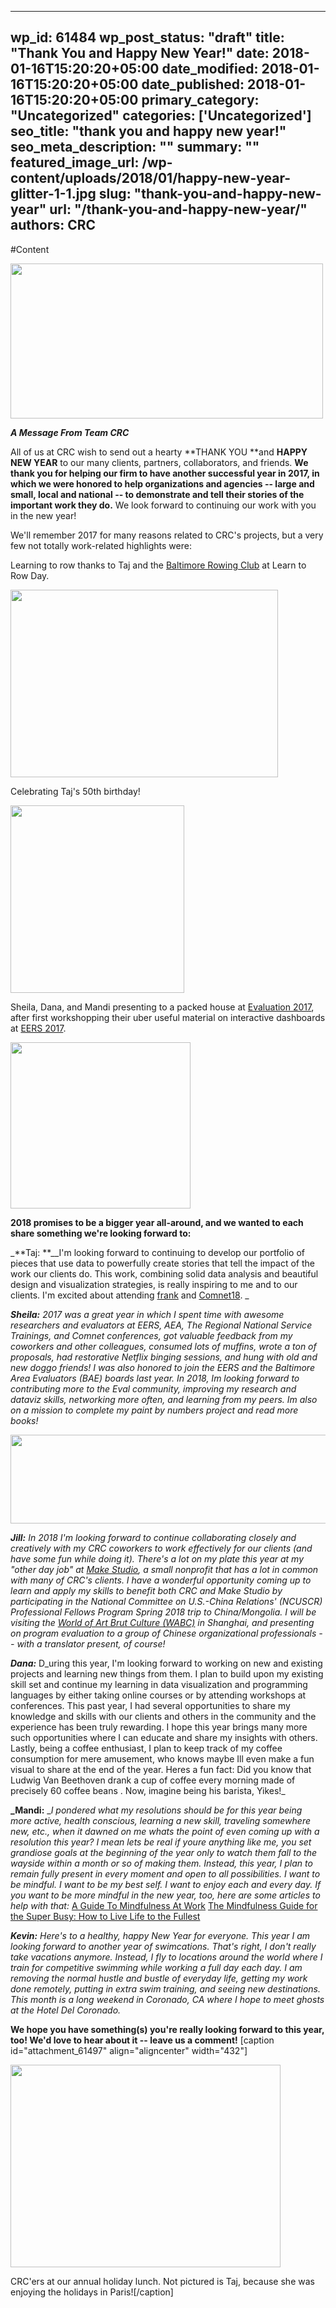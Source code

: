 
---
wp_id: 61484
wp_post_status: "draft" 
title: "Thank You and Happy New Year!"
date: 2018-01-16T15:20:20+05:00
date_modified: 2018-01-16T15:20:20+05:00
date_published: 2018-01-16T15:20:20+05:00
primary_category: "Uncategorized"
categories: ['Uncategorized'] 
seo_title: "thank you and happy new year!"
seo_meta_description: ""
summary: "" 
featured_image_url: /wp-content/uploads/2018/01/happy-new-year-glitter-1-1.jpg
slug: "thank-you-and-happy-new-year"
url: "/thank-you-and-happy-new-year/"
authors: CRC
---

#Content

<img alt="" class="aligncenter size-full wp-image-61485" height="248" src="https://www.inciter.io/wp-content/uploads/2018/01/tumblr_oj35za5Qw51uyp6z2o1_500.gif" width="500"/>

_**A Message From Team CRC**_

All of us at CRC wish to send out a hearty **THANK YOU **and **HAPPY NEW YEAR** to our many clients, partners, collaborators, and friends. **We thank you for helping our firm to have another successful year in 2017, in which we were honored to help organizations and agencies -- large and small, local and national -- to demonstrate and tell their stories of the important work they do.** We look forward to continuing our work with you in the new year!

We'll remember 2017 for many reasons related to CRC's projects, but a very few not totally work-related highlights were:

Learning to row thanks to Taj and the [Baltimore Rowing Club](http://www.baltimorerowing.org) at Learn to Row Day.

<img alt="" class="aligncenter size-medium wp-image-61498" height="300" src="https://www.inciter.io/wp-content/uploads/2018/01/Learn-to-Row-Day-1-428x300.jpg" width="428"/>

Celebrating Taj's 50th birthday!

<img alt="" class="aligncenter size-medium wp-image-61494" height="300" src="https://www.inciter.io/wp-content/uploads/2018/01/Taj-50th-278x300.jpg" width="278"/>

Sheila, Dana, and Mandi presenting to a packed house at [Evaluation 2017](http://www.evaluationconference.org), after first workshopping their uber useful material on interactive dashboards at [EERS 2017](http://eers.org/past-conferences/).

<img alt="" class="aligncenter size-full wp-image-61495" height="266" src="https://www.inciter.io/wp-content/uploads/2018/01/AEA-group.jpg" width="288"/>

**2018 promises to be a bigger year all-around, and we wanted to each share something we're looking forward to:**

_**Taj: **__I'm looking forward to continuing to develop our portfolio of pieces that use data to powerfully create stories that tell the impact of the work our clients do. This work, combining solid data analysis and beautiful design and visualization strategies, is really inspiring to me and to our clients. I'm excited about attending [frank](http://frank.jou.ufl.edu/) and [Comnet18](https://www.comnet18.org/). _

_**Sheila:**_ _2017 was a great year in which I spent time with awesome researchers and evaluators at EERS, AEA, The Regional National Service Trainings, and Comnet conferences, got valuable feedback from my coworkers and other colleagues, consumed lots of muffins, wrote a ton of proposals, had restorative Netflix binging sessions, and hung with old and new doggo friends! I was also honored to join the EERS and the Baltimore Area Evaluators (BAE) boards last year. In 2018, Im looking forward to contributing more to the Eval community, improving my research and dataviz skills, networking more often, and learning from my peers. Im also on a mission to complete my paint by numbers project and read more books!_

<img alt="" class="aligncenter size-full wp-image-61496" height="142" src="https://www.inciter.io/wp-content/uploads/2018/01/CRC-dogs.jpg" width="576"/>

_**Jill:**_ _In 2018 I'm looking forward to continue collaborating closely and creatively with my CRC coworkers to work effectively for our clients (and have some fun while doing it). There's a lot on my plate this year at my "other day job" at [Make Studio](http://www.make-studio.org), a small nonprofit that has a lot in common with many of CRC's clients. I have a wonderful opportunity coming up to learn and apply my skills to benefit both CRC and Make Studio by participating in the National Committee on U.S.-China Relations' (NCUSCR) Professional Fellows Program Spring 2018 trip to China/Mongolia. I will be visiting the [World of Art Brut Culture (WABC)](http://www.wabcchina.org) in Shanghai, and presenting on program evaluation to a group of Chinese organizational professionals -- with a translator present, of course!_

_**Dana:**_ D_uring this year, I'm looking forward to working on new and existing projects and learning new things from them. I plan to build upon my existing skill set and continue my learning in data visualization and programming languages by either taking online courses or by attending workshops at conferences. This past year, I had several opportunities to share my knowledge and skills with our clients and others in the community and the experience has been truly rewarding. I hope this year brings many more such opportunities where I can educate and share my insights with others. Lastly, being a coffee enthusiast, I plan to keep track of my coffee consumption for mere amusement, who knows maybe Ill even make a fun visual to share at the end of the year. Heres a fun fact: Did you know that Ludwig Van Beethoven drank a cup of coffee every morning made of precisely 60 coffee beans . Now, imagine being his barista, Yikes!_

**_Mandi:** __I pondered what my resolutions should be for this year  being more active, health conscious, learning a new skill, traveling somewhere new, etc., when it dawned on me  whats the point of even coming up with a resolution this year? I mean lets be real  if youre anything like me, you set grandiose goals at the beginning of the year only to watch them fall to the wayside within a month or so of making them. Instead, this year, I plan to remain fully present in every moment and open to all possibilities. I want to be mindful. I want to be my best self. I want to enjoy each and every day. If you want to be more mindful in the new year, too, here are some articles to help with that:_
[A Guide To Mindfulness At Work](http://ow.ly/aeaO30hGdi5)
[The Mindfulness Guide for the Super Busy: How to Live Life to the Fullest](http://ow.ly/s9OS30hGdSz)

_**Kevin:**_ _Here's to a healthy, happy New Year for everyone. This year I am looking forward to another year of swimcations. That's right, I don't really take vacations anymore. Instead, I fly to locations around the world where I train for competitive swimming while working a full day each day. I am removing the normal hustle and bustle of everyday life, getting my work done remotely, putting in extra swim training, and seeing new destinations. This month is a long weekend in Coronado, CA where I hope to meet ghosts at the Hotel Del Coronado._

**We hope you have something(s) you're really looking forward to this year, too! We'd love to hear about it -- leave us a comment!**
[caption id="attachment_61497" align="aligncenter" width="432"]

<img alt="" class="size-full wp-image-61497" height="324" src="https://www.inciter.io/wp-content/uploads/2018/01/CRC-Holiday-Lunch.jpg" width="432"/>

 CRC'ers at our annual holiday lunch. Not pictured is Taj, because she was enjoying the holidays in Paris![/caption]

